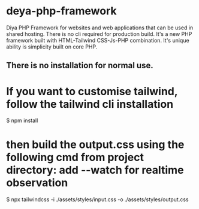 # deya-php-framework
Diya PHP Framework for websites and web applications that can be used in shared hosting. There is no cli required for production build. It's a new PHP framework built with HTML-Tailwind CSS-Js-PHP combination. It's unique ability is simplicity built on core PHP.

## There is no installation for normal use.

# If you want to customise tailwind, follow the tailwind cli installation

  $ npm install

# then build the output.css using the following cmd from project directory: add --watch for realtime observation

  $ npx tailwindcss -i ./assets/styles/input.css -o ./assets/styles/output.css 
